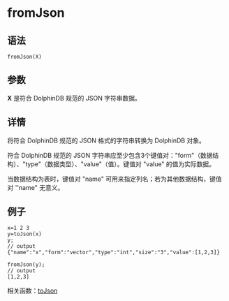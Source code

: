 # fromJson

## 语法

`fromJson(X)`

## 参数

**X** 是符合 DolphinDB 规范的 JSON 字符串数据。

## 详情

将符合 DolphinDB 规范的 JSON 格式的字符串转换为 DolphinDB 对象。

符合 DolphinDB 规范的 JSON
字符串应至少包含3个键值对："form"（数据结构）、"type"（数据类型）、"value"（值）。键值对 "value" 的值为实际数据。

当数据结构为表时，键值对 "name" 可用来指定列名；若为其他数据结构，键值对 ''name" 无意义。

## 例子

```
x=1 2 3
y=toJson(x)
y;
// output
{"name":"x","form":"vector","type":"int","size":"3","value":[1,2,3]}

fromJson(y);
// output
[1,2,3]
```

相关函数：[toJson](../t/toJson.html)

